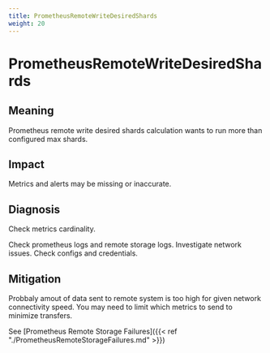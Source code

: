 ```yaml
---
title: PrometheusRemoteWriteDesiredShards
weight: 20
---
```


# PrometheusRemoteWriteDesiredShards

## Meaning

Prometheus remote write desired shards calculation wants to run
more than configured max shards.
      

## Impact

Metrics and alerts may be missing or inaccurate.


## Diagnosis

Check metrics cardinality.

Check prometheus logs and remote storage logs.
Investigate network issues.
Check configs and credentials.

## Mitigation

Probbaly amout of data sent to remote system is too high
for given network connectivity speed.
You may need to limit which metrics to send to minimize transfers.

See [Prometheus Remote Storage Failures]({{< ref "./PrometheusRemoteStorageFailures.md" >}})
